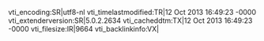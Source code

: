 vti_encoding:SR|utf8-nl
vti_timelastmodified:TR|12 Oct 2013 16:49:23 -0000
vti_extenderversion:SR|5.0.2.2634
vti_cacheddtm:TX|12 Oct 2013 16:49:23 -0000
vti_filesize:IR|9664
vti_backlinkinfo:VX|
